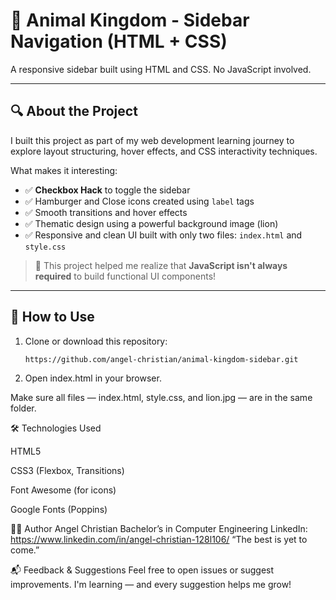 # 🦁 Animal Kingdom - Sidebar Navigation (HTML + CSS)

A responsive sidebar built using HTML and CSS. No JavaScript involved.

---

## 🔍 About the Project

I built this project as part of my web development learning journey to explore layout structuring, hover effects, and CSS interactivity techniques.

What makes it interesting:
- ✅ **Checkbox Hack** to toggle the sidebar
- ✅ Hamburger and Close icons created using `label` tags
- ✅ Smooth transitions and hover effects
- ✅ Thematic design using a powerful background image (lion)
- ✅ Responsive and clean UI built with only two files: `index.html` and `style.css`

> 🧠 This project helped me realize that **JavaScript isn't always required** to build functional UI components!

---

## 🚀 How to Use

1. Clone or download this repository:

   ```bash
   https://github.com/angel-christian/animal-kingdom-sidebar.git

2. Open index.html in your browser.

Make sure all files — index.html, style.css, and lion.jpg — are in the same folder.

🛠️ Technologies Used

HTML5

CSS3 (Flexbox, Transitions)

Font Awesome (for icons)

Google Fonts (Poppins)

🙋‍♂️ Author
Angel Christian
Bachelor’s in Computer Engineering
LinkedIn: https://www.linkedin.com/in/angel-christian-128l106/
“The best is yet to come.”

📬 Feedback & Suggestions
Feel free to open issues or suggest improvements.
I'm learning — and every suggestion helps me grow!
